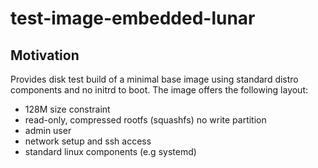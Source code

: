 # test-image-embedded-lunar

## Motivation

Provides disk test build of a minimal base image using standard
distro components and no initrd to boot. The image offers the
following layout:

* 128M size constraint
* read-only, compressed rootfs (squashfs) no write partition
* admin user
* network setup and ssh access
* standard linux components (e.g systemd)
